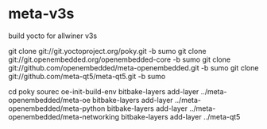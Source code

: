 # meta-v3s
build yocto for allwiner v3s

git clone git://git.yoctoproject.org/poky.git -b sumo
git clone git://git.openembedded.org/openembedded-core -b sumo
git clone git://github.com/openembedded/meta-openembedded.git -b sumo
git clone git://github.com/meta-qt5/meta-qt5.git -b sumo

cd poky
sourec oe-init-build-env
bitbake-layers add-layer ../meta-openembedded/meta-oe
bitbake-layers add-layer ../meta-openembedded/meta-python
bitbake-layers add-layer ../meta-openembedded/meta-networking
bitbake-layers add-layer ../meta-qt5
